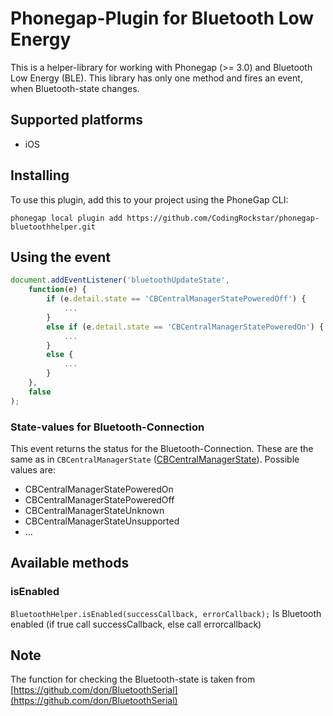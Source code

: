 Phonegap-Plugin for Bluetooth Low Energy
========================

This is a helper-library for working with Phonegap (>= 3.0) and Bluetooth Low Energy (BLE). This library has only one method and fires an event, when Bluetooth-state changes.

## Supported platforms

- iOS


## Installing

To use this plugin, add this to your project using the PhoneGap CLI:
```
phonegap local plugin add https://github.com/CodingRockstar/phonegap-bluetoothhelper.git
```

## Using the event
```JavaScript	
document.addEventListener('bluetoothUpdateState', 
	function(e) {
		if (e.detail.state == 'CBCentralManagerStatePoweredOff') {
			...
		}
		else if (e.detail.state == 'CBCentralManagerStatePoweredOn') {
			...
		}
		else {
			...
		}
	}, 
	false
);
```
### State-values for Bluetooth-Connection

This event returns the status for the Bluetooth-Connection. These are the same as in `CBCentralManagerState` ([CBCentralManagerState](https://developer.apple.com/Library/ios/documentation/CoreBluetooth/Reference/CBCentralManager_Class/translated_content/CBCentralManager.html#//apple_ref/doc/c_ref/CBCentralManagerState)).
Possible values are:
- CBCentralManagerStatePoweredOn
- CBCentralManagerStatePoweredOff
- CBCentralManagerStateUnknown
- CBCentralManagerStateUnsupported
- ...


## Available methods

### isEnabled
`BluetoothHelper.isEnabled(successCallback, errorCallback);` Is Bluetooth enabled (if true call successCallback, else call errorcallback)


## Note
The function for checking the Bluetooth-state is taken from [https://github.com/don/BluetoothSerial](https://github.com/don/BluetoothSerial)

